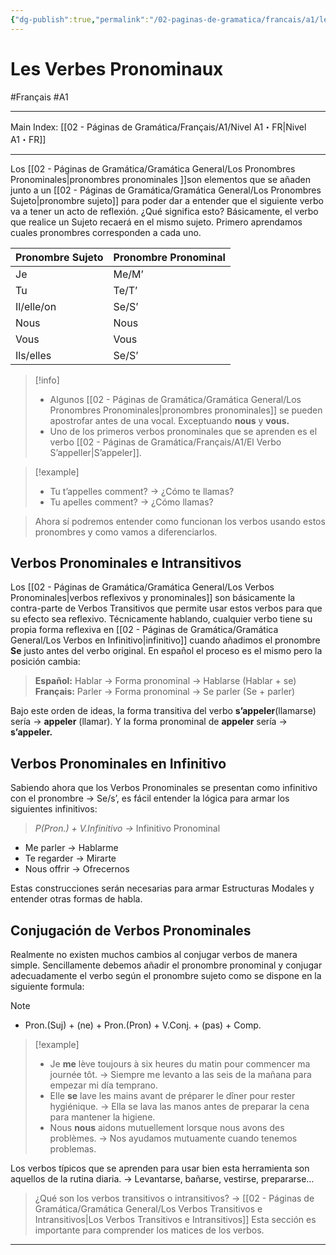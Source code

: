 ```yaml
---
{"dg-publish":true,"permalink":"/02-paginas-de-gramatica/francais/a1/les-verbes-pronominaux/"}
---
```


# Les Verbes Pronominaux
#Français #A1
___
Main Index: [[02 - Páginas de Gramática/Français/A1/Nivel A1・FR\|Nivel A1・FR]]
___
Los [[02 - Páginas de Gramática/Gramática General/Los Pronombres Pronominales\|pronombres pronominales ]]son elementos que se añaden junto a un [[02 - Páginas de Gramática/Gramática General/Los Pronombres Sujeto\|pronombre sujeto]] para poder dar a entender que el siguiente verbo va a tener un acto de reflexión. ¿Qué significa esto? Básicamente, el verbo que realice un Sujeto recaerá en el mismo sujeto. Primero aprendamos cuales pronombres corresponden a cada uno.

| Pronombre Sujeto | Pronombre Pronominal |
| ---------------- | -------------------- |
| Je               | Me/M’                |
| Tu               | Te/T’                |
| Il/elle/on       | Se/S’                |
| Nous             | Nous                 |
| Vous             | Vous                 |
| Ils/elles        | Se/S’                |

> [!info] 
> - Algunos [[02 - Páginas de Gramática/Gramática General/Los Pronombres Pronominales\|pronombres pronominales]] se pueden apostrofar antes de una vocal. Exceptuando **nous** y **vous.**
> - Uno de los primeros verbos pronominales que se aprenden es el verbo [[02 - Páginas de Gramática/Français/A1/El Verbo S’appeller\|S’appeler]].

> [!example] 
>-  Tu t’appelles comment? → ¿Cómo te llamas?
>- Tu apelles comment? → ¿Cómo llamas?

>Ahora sí podremos entender como funcionan los verbos usando estos pronombres y como vamos a diferenciarlos.

## Verbos Pronominales e Intransitivos
Los [[02 - Páginas de Gramática/Gramática General/Los Verbos Pronominales\|verbos reflexivos y pronominales]] son básicamente la contra-parte de Verbos Transitivos que permite usar estos verbos para que su efecto sea reflexivo.
Técnicamente hablando, cualquier verbo tiene su propia forma reflexiva en [[02 - Páginas de Gramática/Gramática General/Los Verbos en Infinitivo\|infinitivo]] cuando añadimos el pronombre **Se** justo antes del verbo original. En español el proceso es el mismo pero la posición cambia:

>**Español:** Hablar → Forma pronominal → Hablarse (Hablar + se)
**Français:** Parler → Forma pronominal → Se parler (Se + parler)

Bajo este orden de ideas, la forma transitiva del verbo **s’appeler**(llamarse) sería → **appeler** (llamar). Y la forma pronominal de **appeler** sería → **s’appeler.**
## Verbos Pronominales en Infinitivo
Sabiendo ahora que los Verbos Pronominales se presentan como infinitivo con el pronombre → Se/s’, es fácil entender la lógica para armar los siguientes infinitivos:

>_P(Pron.) + V.Infinitivo →_ Infinitivo Pronominal
- Me parler → Hablarme
- Te regarder → Mirarte
- Nous offrir → Ofrecernos

Estas construcciones serán necesarias para armar Estructuras Modales y entender otras formas de habla.

## Conjugación de Verbos Pronominales
Realmente no existen muchos cambios al conjugar verbos de manera simple. Sencillamente debemos añadir el pronombre pronominal y conjugar adecuadamente el verbo según el pronombre sujeto como se dispone en la siguiente formula:

> [!NOTE] 
> - Pron.(Suj) + (ne) + Pron.(Pron) + V.Conj. + (pas) + Comp.

> [!example] 
> - Je **me** lève toujours à six heures du matin pour commencer ma journée tôt. → Siempre me levanto a las seis de la mañana para empezar mi día temprano.
> - Elle **se** lave les mains avant de préparer le dîner pour rester hygiénique. → Ella se lava las manos antes de preparar la cena para mantener la higiene.
> - Nous **nous** aidons mutuellement lorsque nous avons des problèmes. → Nos ayudamos mutuamente cuando tenemos problemas.

Los verbos típicos que se aprenden para usar bien esta herramienta son aquellos de la rutina diaria. → Levantarse, bañarse, vestirse, prepararse…

>¿Qué son los verbos transitivos o intransitivos? → [[02 - Páginas de Gramática/Gramática General/Los Verbos Transitivos e Intransitivos\|Los Verbos Transitivos e Intransitivos]]
>Esta sección es importante para comprender los matices de los verbos.

___